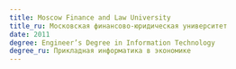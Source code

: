```yaml
---
title: Moscow Finance and Law University
title_ru: Московская финансово-юридическая университет
date: 2011
degree: Engineer’s Degree in Information Technology
degree_ru: Прикладная информатика в экономике
---
```

